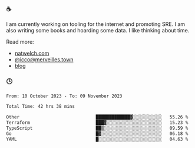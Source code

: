 ### ☕

I am currently working on tooling for the internet and promoting SRE. I am also writing some books and hoarding some data. I like thinking about time. 

Read more:

 - [natwelch.com](https://natwelch.com)
 - [@icco@merveilles.town](https://merveilles.town/@icco)
 - [blog](https://writing.natwelch.com)

### 🕒

<!--START_SECTION:waka-->

```txt
From: 10 October 2023 - To: 09 November 2023

Total Time: 42 hrs 38 mins

Other                             █████████████▓░░░░░░░░░░░   55.26 %
Terraform                         ███▓░░░░░░░░░░░░░░░░░░░░░   15.23 %
TypeScript                        ██▒░░░░░░░░░░░░░░░░░░░░░░   09.59 %
Go                                █▓░░░░░░░░░░░░░░░░░░░░░░░   06.18 %
YAML                              █░░░░░░░░░░░░░░░░░░░░░░░░   04.63 %
```

<!--END_SECTION:waka-->
